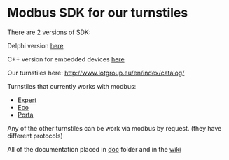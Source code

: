 Modbus SDK for our turnstiles
==================

There are 2 versions of SDK:

Delphi version [here](https://github.com/lotltd/TurnstileModbusSDK/tree/master/TurnstileDelphi)

C++ version for embedded devices [here](https://github.com/lotltd/TurnstileModbusSDK/tree/master/TurnstileCPP)

Our turnstiles here: http://www.lotgroup.eu/en/index/catalog/

Turnstiles that currently works with modbus:

* [Expert](http://www.lotgroup.eu/en/index/catalog/#expert)
* [Eco](http://www.lotgroup.eu/en/index/catalog/#eco)
* [Porta](http://www.lotgroup.eu/en/index/catalog/#porta)

Any of the other turnstiles can be work via modbus by request. (they have different protocols)

All of the documentation placed in [doc](https://github.com/lotltd/TurnstileModbusSDK/tree/master/doc) folder and in the [wiki](https://github.com/lotltd/TurnstileModbusSDK/wiki)


